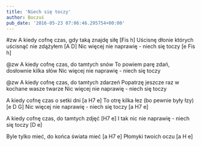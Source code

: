 ```yaml
---
title: 'Niech się toczy'
author: Boczuś
pub_date: '2016-05-23 07:06:46.295754+00:00'
---
```


#zw
A kiedy cofnę czas, gdy taką znajdę siłę		         [Fis h] 
Uścisnę dłonie których uścisnąć nie zdążyłem  	[A D]
Nic więcej nie naprawię - niech się toczy		        [e Fis h]

@zw
A kiedy cofnę czas, do tamtych snów 
To powiem parę zdań, dosłownie kilka słów
Nic więcej nie naprawię - niech się toczy

@zw
A kiedy cofnę czas, do tamtych zdarzeń 
Popatrzę jeszcze raz w kochane wasze twarze 
Nic więcej nie naprawię - niech się toczy

A kiedy cofnę czas o setki dni 			[a H7 e]
To otrę kilka łez (bo pewnie były łzy) 	[e D G]
Nic więcej nie naprawię - niech się toczy 	[a H7 e]

A kiedy cofnę czas, do tamtych zdjęć 	[H7 e]
I tak nic nie naprawię - niech się toczy 	[D e]

Byle tylko mieć, do końca świata mieć 	[a H7 e]
Płomyki twoich oczu				        [a H e]
